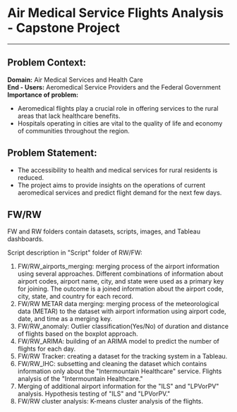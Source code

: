 # Air Medical Service Flights Analysis - Capstone Project
---
## Problem Context:
**Domain:** Air Medical Services and Health Care\
**End - Users:** Aeromedical Service Providers and the Federal Government\
**Importance of problem:** 
- Aeromedical flights play a crucial role in offering services to the rural areas that lack healthcare benefits.
- Hospitals operating in cities are vital to the quality of life and economy of communities throughout the region.

## Problem Statement: 
- The accessibility to health and medical services for rural residents is reduced. 
- The project aims to provide insights on the operations of current aeromedical services and predict flight demand for the next few days.

## FW/RW
FW and RW folders contain datasets, scripts, images, and Tableau dashboards.

Script description in "Script" folder of RW/FW:  
1. FW/RW_airports_merging: merging process of the airport information using several approaches. Different combinations of information about airport codes, airport name, city, and state were used as a primary key for joining. The outcome is a joined information about the airport code, city, state, and country for each record. 
2. FW/RW METAR data merging: merging process of the meteorological data (METAR) to the dataset with airport information using airport code, date, and time as a merging key. 
3. FW/RW_anomaly: Outlier classification(Yes/No) of duration and distance of flights based on the boxplot approach. 
4. FW/RW_ARIMA: building of an ARIMA model to predict the number of flights for each day.
5. FW/RW Tracker: creating a dataset for the tracking system in a Tableau.
6. FW/RW_IHC: subsetting and cleaning the dataset which contains information only about the "Intermountain Healthcare" service. Flights analysis of the "Intermountain Healthcare."  
7. Merging of additional airport information for the "ILS" and "LPVorPV" analysis. Hypothesis testing of "ILS" and "LPVorPV."
8. FW/RW cluster analysis: K-means cluster analysis of the flights.
